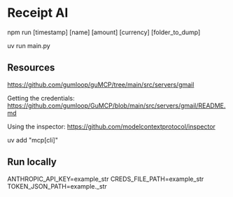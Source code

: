 # Receipt AI

npm run [timestamp] [name] [amount] [currency] [folder_to_dump]

uv run main.py

## Resources

https://github.com/gumloop/guMCP/tree/main/src/servers/gmail

Getting the credentials: https://github.com/gumloop/GuMCP/blob/main/src/servers/gmail/README.md

Using the inspector: https://github.com/modelcontextprotocol/inspector

uv add "mcp[cli]"


## Run locally
ANTHROPIC_API_KEY=example_str
CREDS_FILE_PATH=example_str
TOKEN_JSON_PATH=example._str
